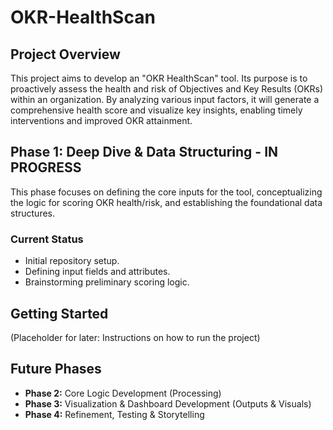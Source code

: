 # OKR-HealthScan

## Project Overview
This project aims to develop an "OKR HealthScan" tool. Its purpose is to proactively assess the health and risk of Objectives and Key Results (OKRs) within an organization. By analyzing various input factors, it will generate a comprehensive health score and visualize key insights, enabling timely interventions and improved OKR attainment.

## Phase 1: Deep Dive & Data Structuring - IN PROGRESS
This phase focuses on defining the core inputs for the tool, conceptualizing the logic for scoring OKR health/risk, and establishing the foundational data structures.

### Current Status
- Initial repository setup.
- Defining input fields and attributes.
- Brainstorming preliminary scoring logic.

## Getting Started
(Placeholder for later: Instructions on how to run the project)

## Future Phases
- **Phase 2:** Core Logic Development (Processing)
- **Phase 3:** Visualization & Dashboard Development (Outputs & Visuals)
- **Phase 4:** Refinement, Testing & Storytelling
